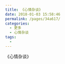 ```yaml
---
title: 《心情杂谈》
date: 2018-01-03 15:58:46
permalink: /pages/34a617/
categories:
  - 更多
  - 心情杂谈
tags:
  - 
---
```


《心情杂谈》